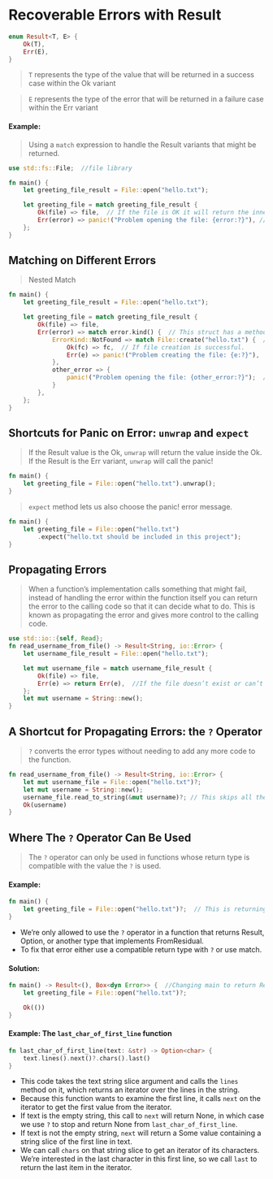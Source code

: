 # Recoverable Errors with Result
```rust
enum Result<T, E> {
    Ok(T),
    Err(E),
}
```
> `T` represents the type of the value that will be returned in a success case within the Ok variant

> `E` represents the type of the error that will be returned in a failure case within the Err variant

#### Example:
> Using a `match` expression to handle the Result variants that might be returned.
```rust
use std::fs::File;  //file library

fn main() {
    let greeting_file_result = File::open("hello.txt");

    let greeting_file = match greeting_file_result {  
        Ok(file) => file,  // If the file is OK it will return the inner file value
        Err(error) => panic!("Problem opening the file: {error:?}"), // If not then return error 
    };
}
```
## Matching on Different Errors
> Nested Match
```rust
fn main() {
    let greeting_file_result = File::open("hello.txt");

    let greeting_file = match greeting_file_result {
        Ok(file) => file,
        Err(error) => match error.kind() {  // This struct has a method kind that we can call to get an io::ErrorKind value. 
            ErrorKind::NotFound => match File::create("hello.txt") {  //ErrorKind::NotFound, which indicates the file we’re trying to open doesn’t exist yet.
                Ok(fc) => fc,  // If file creation is successful. 
                Err(e) => panic!("Problem creating the file: {e:?}"),  // If there is a fail in creation the file.
            },
            other_error => {
                panic!("Problem opening the file: {other_error:?}");  // If any other error occurs.
            }
        },
    };
}
```
## Shortcuts for Panic on Error: `unwrap` and `expect`
> If the Result value is the Ok, `unwrap` will return the value inside the Ok. If the Result is the Err variant, `unwrap` will call the panic! 
```rust
fn main() {
    let greeting_file = File::open("hello.txt").unwrap();  
}
```

> `expect` method lets us also choose the panic! error message.
```rust
fn main() {
    let greeting_file = File::open("hello.txt")
        .expect("hello.txt should be included in this project"); 
} 
```
## Propagating Errors
> When a function’s implementation calls something that might fail, instead of handling the error within the function itself you can return the error to the calling code so that it can decide what to do. This is known as propagating the error and gives more control to the calling code.

```rust
use std::io::{self, Read};
fn read_username_from_file() -> Result<String, io::Error> {
    let username_file_result = File::open("hello.txt");

    let mut username_file = match username_file_result {
        Ok(file) => file,
        Err(e) => return Err(e),  //If the file doesn’t exist or can’t be read, this function will return those errors to the code that called the function.
    };
    let mut username = String::new();
}
```

## A Shortcut for Propagating Errors: the `?` Operator
> `?` converts the error types without needing to add any more code to the function.
```rust
fn read_username_from_file() -> Result<String, io::Error> {
    let mut username_file = File::open("hello.txt")?;
    let mut username = String::new();
    username_file.read_to_string(&mut username)?; // This skips all the rest of the boilerplate code and`?` does all the work if the code fails.
    Ok(username)
}
```

## Where The `?` Operator Can Be Used
> The `?` operator can only be used in functions whose return type is compatible with the value the `?` is used.

#### Example:
```rust
fn main() {
    let greeting_file = File::open("hello.txt")?;  // This is returning file not result so this will not complile and throw error
}
```
- We’re only allowed to use the `?` operator in a function that returns Result, Option, or another type that implements FromResidual.
- To fix that error either use a compatible return type with `?` or use match.

#### Solution:
```rust
fn main() -> Result<(), Box<dyn Error>> {  //Changing main to return Result<(), E> allows the use of the ? operator on Result values.
    let greeting_file = File::open("hello.txt")?;

    Ok(())
}
```

#### Example: The ` last_char_of_first_line ` function

```rust
fn last_char_of_first_line(text: &str) -> Option<char> {
    text.lines().next()?.chars().last()
}
```

- This code takes the text string slice argument and calls the `lines` method on it, which returns an iterator over the lines in the string. 
- Because this function wants to examine the first line, it calls `next` on the iterator to get the first value from the iterator.
- If text is the empty string, this call to `next` will return None, in which case we use `?` to stop and return None from `last_char_of_first_line`.
- If text is not the empty string, `next` will return a Some value containing a string slice of the first line in text.
- We can call `chars` on that string slice to get an iterator of its characters. We’re interested in the last character in this first line, so we call `last` to return the last item in the iterator.
